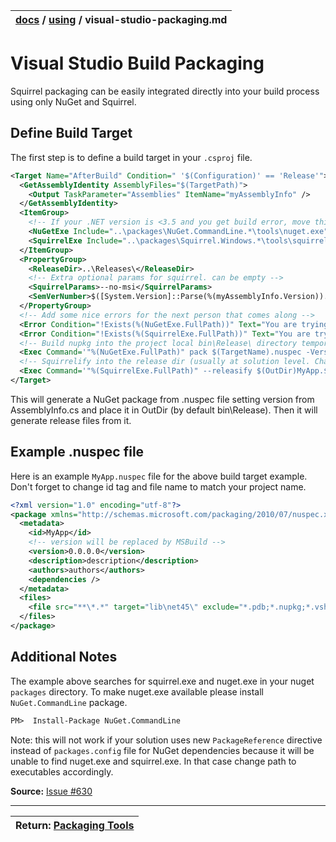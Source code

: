 | [docs](..)  / [using](.) / visual-studio-packaging.md
|:---|

# Visual Studio Build Packaging

Squirrel packaging can be easily integrated directly into your build process using only NuGet and Squirrel. 

## Define Build Target

The first step is to define a build target in your `.csproj` file.

```xml
<Target Name="AfterBuild" Condition=" '$(Configuration)' == 'Release'">
  <GetAssemblyIdentity AssemblyFiles="$(TargetPath)">
    <Output TaskParameter="Assemblies" ItemName="myAssemblyInfo" />
  </GetAssemblyIdentity>
  <ItemGroup>
    <!-- If your .NET version is <3.5 and you get build error, move this ItemGroup outside of Target -->
    <NuGetExe Include="..\packages\NuGet.CommandLine.*\tools\nuget.exe" />
    <SquirrelExe Include="..\packages\Squirrel.Windows.*\tools\squirrel.exe" />
  </ItemGroup>
  <PropertyGroup>
    <ReleaseDir>..\Releases\</ReleaseDir>
    <!-- Extra optional params for squirrel. can be empty -->
    <SquirrelParams>--no-msi</SquirrelParams>
    <SemVerNumber>$([System.Version]::Parse(%(myAssemblyInfo.Version)).ToString(3))</SemVerNumber>
  </PropertyGroup>
  <!-- Add some nice errors for the next person that comes along -->
  <Error Condition="!Exists(%(NuGetExe.FullPath))" Text="You are trying to use the NuGet.CommandLine package, but it is not installed. Please install NuGet.CommandLine from the Package Manager." />
  <Error Condition="!Exists(%(SquirrelExe.FullPath))" Text="You are trying to use the Squirrel.Windows package, but it is not installed. Please install Squirrel.Windows from the Package Manager." />
  <!-- Build nupkg into the project local bin\Release\ directory temporarily -->
  <Exec Command='"%(NuGetExe.FullPath)" pack $(TargetName).nuspec -Version $(SemVerNumber) -OutputDirectory $(OutDir) -BasePath $(OutDir)' />
  <!-- Squirrelify into the release dir (usually at solution level. Change the property above for a different location -->
  <Exec Command='"%(SquirrelExe.FullPath)" --releasify $(OutDir)MyApp.$(SemVerNumber).nupkg --releaseDir=$(ReleaseDir) $(SquirrelParams)' />
</Target>
```

This will generate a NuGet package from .nuspec file setting version from AssemblyInfo.cs and place it in OutDir (by default bin\Release). Then it will generate release files from it.

## Example .nuspec file

Here is an example `MyApp.nuspec` file for the above build target example. Don't forget to change id tag and file name to match your project name.

```xml
<?xml version="1.0" encoding="utf-8"?>
<package xmlns="http://schemas.microsoft.com/packaging/2010/07/nuspec.xsd">
  <metadata>
    <id>MyApp</id>
    <!-- version will be replaced by MSBuild -->
    <version>0.0.0.0</version>
    <description>description</description>
    <authors>authors</authors>
    <dependencies />
  </metadata>
  <files>
    <file src="**\*.*" target="lib\net45\" exclude="*.pdb;*.nupkg;*.vshost.*"/>
  </files>
</package>
```

## Additional Notes

The example above searches for squirrel.exe and nuget.exe in your nuget `packages` directory. To make nuget.exe available please install `NuGet.CommandLine` package.

```pm
PM>  Install-Package NuGet.CommandLine
```

Note: this will not work if your solution uses new `PackageReference` directive instead of `packages.config` file for NuGet dependencies because it will be unable to find nuget.exe and squirrel.exe. In that case change path to executables accordingly.

**Source:** [Issue #630](https://github.com/Squirrel/Squirrel.Windows/issues/630)

---
| Return: [Packaging Tools](packaging-tools.md) |
|----|



